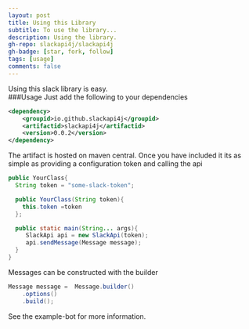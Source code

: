 ```yaml
---
layout: post
title: Using this Library
subtitle: To use the library...
description: Using the library.
gh-repo: slackapi4j/slackapi4j
gh-badge: [star, fork, follow]
tags: [usage]
comments: false
---
```


Using this slack library is easy.  
###Usage
Just add the following to your dependencies
```xml
<dependency>
    <groupid>io.github.slackapi4j</groupid>
    <artifactid>slackapi4j</artifactid>
    <version>0.0.2</version>
</dependency>
```
The artifact is hosted on maven central.
Once you have included it its as simple as providing a configuration token and calling the api

```java
public YourClass{
  String token = "some-slack-token";

  public YourClass(String token){
    this.token =token
  };

  public static main(String... args){
     SlackApi api = new SlackApi(token);
     api.sendMessage(Message message);
  }
}
```
Messages can be constructed with the builder
```java
Message message =  Message.builder()
    .options()
    .build();
```

See the example-bot for more information.


